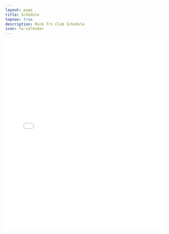 ```yaml
---
layout: page
title: Schedule
topnav: true
description: Rock Tri Club Schedule
icon: fa-calendar
---
```

<iframe src="//www.google.com/calendar/embed?src=src=9n1rad7dprb6uronr8ocpcafps%40group.calendar.google.com&amp;color=%232F6309&amp;src=f2fnp2ms880evl1rihcbeqb840%40group.calendar.google.com&amp;color=%23711616&amp;ctz=America/Denver&amp;mode=AGENDA&amp;showTitle=0&amp;showPrint=0&amp;showCalendars=0" style=" border-width:0 " height="600" frameborder="0" scrolling="no" width="100%"></iframe>
